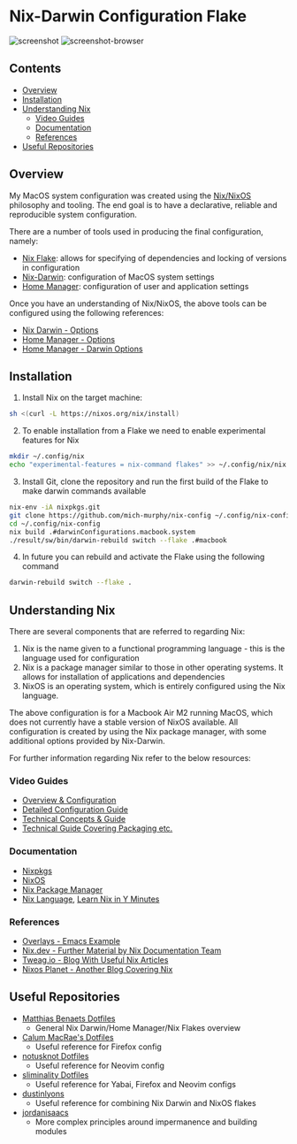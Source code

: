 # Nix-Darwin Configuration Flake

![screenshot](https://github.com/mich-murphy/nix-config/blob/master/screenshot/screenshot.png)
![screenshot-browser](https://github.com/mich-murphy/nix-config/blob/master/screenshot/screenshot-2.png)

## Contents

<!-- vim-markdown-toc Marked -->

* [Overview](#overview)
* [Installation](#installation)
* [Understanding Nix](#understanding-nix)
    * [Video Guides](#video-guides)
    * [Documentation](#documentation)
    * [References](#references)
* [Useful Repositories](#useful-repositories)

<!-- vim-markdown-toc -->

## Overview

My MacOS system configuration was created using the [Nix/NixOS](https://nixos.org/) philosophy and tooling. The end goal is to have a declarative, reliable and reproducible system configuration.

There are a number of tools used in producing the final configuration, namely:
- [Nix Flake](https://nixos.wiki/wiki/Flakes): allows for specifying of dependencies and locking of versions in configuration
- [Nix-Darwin](https://github.com/LnL7/nix-darwin): configuration of MacOS system settings
- [Home Manager](https://github.com/nix-community/home-manager): configuration of user and application settings

Once you have an understanding of Nix/NixOS, the above tools can be configured using the following references:
- [Nix Darwin - Options](https://daiderd.com/nix-darwin/manual/index.html#sec-options)
- [Home Manager - Options](https://nix-community.github.io/home-manager/options.html)
- [Home Manager - Darwin Options](https://nix-community.github.io/home-manager/nix-darwin-options.html)

## Installation

1. Install Nix on the target machine:

```bash
sh <(curl -L https://nixos.org/nix/install)
```
2. To enable installation from a Flake we need to enable experimental features for Nix

```bash
mkdir ~/.config/nix
echo "experimental-features = nix-command flakes" >> ~/.config/nix/nix.conf
```
3. Install Git, clone the repository and run the first build of the Flake to make darwin commands available

```bash
nix-env -iA nixpkgs.git
git clone https://github.com/mich-murphy/nix-config ~/.config/nix-config
cd ~/.config/nix-config
nix build .#darwinConfigurations.macbook.system
./result/sw/bin/darwin-rebuild switch --flake .#macbook
```
4. In future you can rebuild and activate the Flake using the following command

```bash
darwin-rebuild switch --flake .
```

## Understanding Nix

There are several components that are referred to regarding Nix:
1. Nix is the name given to a functional programming language - this is the language used for configuration
2. Nix is a package manager similar to those in other operating systems. It allows for installation of applications and dependencies
3. NixOS is an operating system, which is entirely configured using the Nix language.

The above configuration is for a Macbook Air M2 running MacOS, which does not currently have a stable version of NixOS available. All configuration is created by using the Nix package manager, with some additional options provided by Nix-Darwin.

For further information regarding Nix refer to the below resources:

### Video Guides

- [Overview & Configuration](https://github.com/MatthiasBenaets/nixos-config/blob/master/nixos.org)
- [Detailed Configuration Guide](https://www.youtube.com/watch?v=QKoQ1gKJY5A&list=PL-saUBvIJzOkjAw_vOac75v-x6EzNzZq-)
- [Technical Concepts & Guide](https://www.youtube.com/watch?v=NYyImy-lqaA&list=PLRGI9KQ3_HP_OFRG6R-p4iFgMSK1t5BHs)
- [Technical Guide Covering Packaging etc.](https://www.youtube.com/user/elitespartan117j27/videos)

### Documentation

- [Nixpkgs](https://nixos.org/manual/nixpkgs/stable)
- [NixOS](https://nixos.org/manual/nixos/stable)
- [Nix Package Manager](https://nixos.org/manual/nix/stable/command-ref/command-ref.html)
- [Nix Language](https://nixos.org/manual/nix/stable/expressions/writing-nix-expressions.html), [Learn Nix in Y Minutes](https://learnxinyminutes.com/docs/nix/)

### References 

- [Overlays - Emacs Example](https://www.heinrichhartmann.com/posts/2021-08-08-nix-into/)
- [Nix.dev - Further Material by Nix Documentation Team](https://nix.dev/)
- [Tweag.io - Blog With Useful Nix Articles](https://www.tweag.io/blog)
- [Nixos Planet - Another Blog Covering Nix](https://planet.nixos.org/)

## Useful Repositories

- [Matthias Benaets Dotfiles](https://github.com/MatthiasBenaets/nixos-config)
    - General Nix Darwin/Home Manager/Nix Flakes overview
- [Calum MacRae's Dotfiles](https://github.com/cmacrae/config)
    - Useful reference for Firefox config
- [notusknot Dotfiles](https://github.com/notusknot/dotfiles-nix)
    - Useful reference for Neovim config
- [sliminality Dotfiles](https://github.com/sliminality/nix-config)
    - Useful reference for Yabai, Firefox and Neovim configs
- [dustinlyons](https://github.com/dustinlyons/nixos-config)
    - Useful reference for combining Nix Darwin and NixOS flakes
- [jordanisaacs](https://github.com/jordanisaacs/dotfiles)
    - More complex principles around impermanence and building modules
